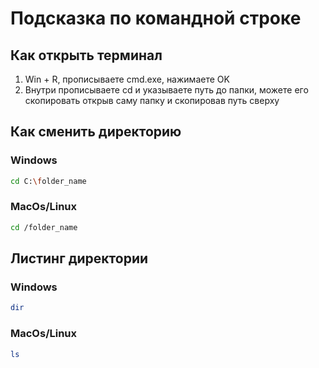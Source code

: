 # Подсказка по командной строке
## Как открыть терминал
1. Win + R, прописываете cmd.exe, нажимаете OK
2.  Внутри прописываете cd и указываете путь до папки, можете его скопировать открыв саму папку и скопировав путь сверху

## Как сменить директорию
### Windows
```sh
cd C:\folder_name
```

### MacOs/Linux
```sh
cd /folder_name
```

## Листинг директории
### Windows
```sh 
dir
```
### MacOs/Linux
```sh
ls
```